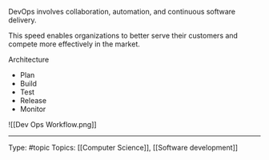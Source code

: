 DevOps involves collaboration, automation, and continuous software delivery.

This speed enables organizations to better serve their customers and compete more effectively in the market.

Architecture
- Plan
- Build
- Test
- Release
- Monitor



![[Dev Ops Workflow.png]]


___
Type: #topic 
Topics: [[Computer Science]], [[Software development]]


